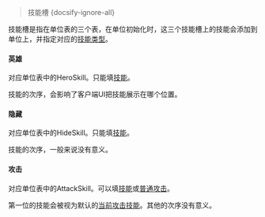 > 技能槽 {docsify-ignore-all} 

技能槽是指在单位表的三个表，在单位初始化时，这三个技能槽上的技能会添加到单位上，并指定对应的[技能类型]。
#### 英雄
对应单位表中的HeroSkill。只能填[技能]。

技能的次序，会影响了客户端UI把技能展示在哪个位置。

#### 隐藏
对应单位表中的HideSkill。只能填[技能]。

技能的次序，一般来说没有意义。

#### 攻击
对应单位表中的AttackSkill。可以填[技能]或[普通攻击]。

第一位的技能会被视为默认的[当前攻击技能]。其他的次序没有意义。

[技能]: 404
[普通攻击]: 404
[技能类型]: /ac/skill/技能类型
[攻击技能]: /ac/skill/攻击技能
[当前攻击技能]: /ac/skill/攻击技能?=当前攻击技能
